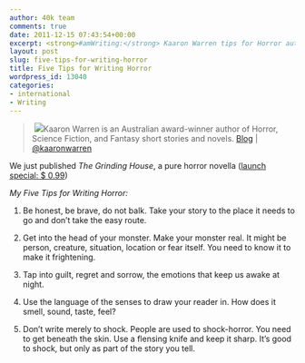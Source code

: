 ```yaml
---
author: 40k team
comments: true
date: 2011-12-15 07:43:54+00:00
excerpt: <strong>#amWriting:</strong> Kaaron Warren tips for Horror authors
layout: post
slug: five-tips-for-writing-horror
title: Five Tips for Writing Horror
wordpress_id: 13040
categories:
- international
- Writing
---
```


>  ![](http://www.40kbooks.com/wp-content/uploads/Schermata-2011-12-06-a-16.20.12.png)Kaaron Warren is an Australian award-winner author of Horror, Science Fiction, and Fantasy short stories and novels. [Blog](http://kaaronwarren.wordpress.com/) | [@kaaronwarren](http://twitter.com/#!/kaaronwarren)

We just published _The Grinding House_, a pure horror novella ([launch special: $ 0.99](http://www.40kbooks.com/?p=12869))




_My Five Tips for Writing Horror:_

1. Be honest, be brave, do not balk. Take your story to the place it needs to go and don’t take the easy route.

2. Get into the head of your monster. Make your monster real. It might be person, creature, situation, location or fear itself. You need to know it to make it frightening.

3. Tap into guilt, regret and sorrow, the emotions that keep us awake at night.

4. Use the language of the senses to draw your reader in. How does it smell, sound, taste, feel?

5. Don’t write merely to shock. People are used to shock-horror. You need to get beneath the skin. Use a flensing knife and keep it sharp. It’s good to shock, but only as part of the story you tell.

